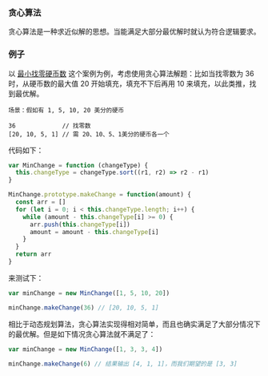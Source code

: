 ### 贪心算法

贪心算法是一种求近似解的思想。当能满足大部分最优解时就认为符合逻辑要求。

### 例子

以 [最小找零硬币数](https://github.com/MuYunyun/blog/blob/master/BasicSkill/algorithm/动态规划.md#案例--最小找零硬币数) 这个案例为例，考虑使用贪心算法解题：比如当找零数为 36 时，从硬币数的最大值 20 开始填充，填充不下后再用 10 来填充，以此类推，找到最优解。

```
场景：假如有 1, 5, 10, 20 美分的硬币

36             // 找零数
[20, 10, 5, 1] // 需 20、10、5、1美分的硬币各一个
```

代码如下：

```js
var MinChange = function (changeType) {
  this.changeType = changeType.sort((r1, r2) => r2 - r1)
}

MinChange.prototype.makeChange = function(amount) {
  const arr = []
  for (let i = 0; i < this.changeType.length; i++) {
    while (amount - this.changeType[i] >= 0) {
      arr.push(this.changeType[i])
      amount = amount - this.changeType[i]
    }
  }
  return arr
}
```

来测试下：

```js
var minChange = new MinChange([1, 5, 10, 20])

minChange.makeChange(36) // [20, 10, 5, 1]
```

相比于动态规划算法，贪心算法实现得相对简单，而且也确实满足了大部分情况下的最优解。但是如下情况贪心算法就不满足了：

```js
var minChange = new MinChange([1, 3, 3, 4])

minChange.makeChange(6) // 结果输出 [4, 1, 1]，而我们期望的是 [3, 3]
```